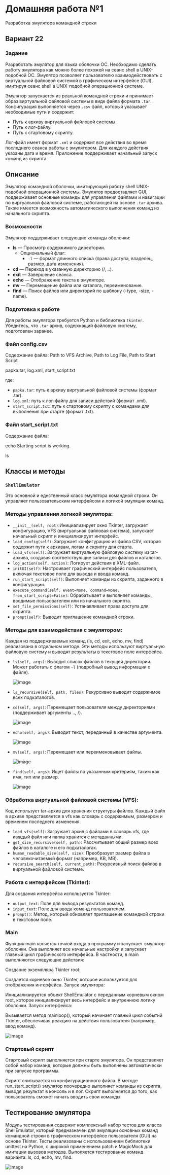 # Домашняя работа №1
Разработка эмулятора командной строки
## Вариант 22

### Задание
Разработать эмулятор для языка оболочки ОС. Необходимо сделать работу эмулятора как можно более похожей на сеанс shell в UNIX-подобной ОС. Эмулятор позволяет пользователю взаимодействовать с виртуальной файловой системой в графическом интерфейсе (GUI), имитируя сеанс shell в UNIX-подобной операционной системе.

Эмулятор запускается из реальной командной строки и принимает образ виртуальной файловой системы в виде файла формата `.tar`. 
Конфигурация выполняется через `.csv` файл, который указывает необходимые пути и содержит:
- Путь к архиву виртуальной файловой системы.
- Путь к лог-файлу.
- Путь к стартовому скрипту.

Лог-файл имеет формат `.xml` и содержит все действия во время последнего сеанса работы с эмулятором. Для каждого действия указаны дата и время.
Приложение поддерживает начальный запуск команд из скрипта.

## Описание
Эмулятор командной оболочки, имитирующий работу shell UNIX-подобной операционной системы. Эмулятор предоставляет GUI, поддерживает основные команды для управления файлами и навигации по виртуальной файловой системе, работающей на основе `.tar` архива. Также имеется возможность автоматического выполнения команд из начального скрипта.

### Возможности
Эмулятор поддерживает следующие команды оболочки:
- **ls** — Просмотр содержимого директории.
  - Опциональный флаг:
    - `-l` — формат длинного списка (права доступа, владелец, размер, дата изменения).
- **cd** — Переход в указанную директорию (/, ..).
- **exit** — Завершение сеанса.
- **echo** — Отображение текста в эмуляторе.
- **mv** — Перемещение файла или каталога, переименование.
- **find** — Поиск файлов или директорий по шаблону (-type, -size, -name).

### Подготовка к работе
Для работы эмулятора требуется Python и библиотека `tkinter`. Убедитесь, что `.tar` архив, содержащий файловую систему, подготовлен заранее.

### Файл config.csv
Содержание файла:
Path to VFS Archive, Path to Log File, Path to Start Script

papka.tar, log.xml, start_script.txt

где:
- `papka.tar`: путь к архиву виртуальной файловой системы (формат .tar).
- `log.xml`: путь к лог-файлу для записи действий (формат .xml).
- `start_script.txt`: путь к стартовому скрипту с командами для выполнения при старте (формат .txt).

### Файл start_script.txt
Содержание файла:

echo Starting script is working.

ls


## Классы и методы
### `ShellEmulator`
Это основной и еднственный класс эмулятора командной строки. Он управляет пользовательским интерфейсом и логикой эмуляции команд.

### Методы управления логикой эмулятора:
- `__init__(self, root)`:Инициализирует окно Tkinter, загружает конфигурацию, VFS (виртуальная файловая система), запускает начальный скрипт и инициализирует интерфейс.
- `load_config(self)`: Загружает конфигурацию из файла CSV, которая содержит пути к архивам, логам и скрипту для старта.
- `load_vfs(self)`: Загружает виртуальную файловую систему из tar-архива, создавая соответствующие записи для файлов и каталогов.
- `log_action(self, action)`: Логирует действия в XML-файл.
- `initUI(self)`: Настроивает графический интерфейс пользователя, включая текстовое поле для вывода и ввода команд.
- `run_start_script(self)`: Выполняет команды из скрипта, заданного в конфигурации.
- `execute_command(self, event=None, command=None, from_start_script=False)`: Обрабатывает и выполняет команды, вводимые пользователем или из начального скрипта.
- `set_file_permissions(self)`: Устанавливает права доступа для скрипта.
- `prompt(self)`: Выводит приглашение командной строки.

### Методы для взаимодействия с эмулятором:
Каждая из поддерживаемых команд (ls, cd, exit, echo, mv, find) реализована в отдельном методе. Эти методы используют виртуальную файловую систему и выводят результаты в текстовое поле интерфейса.

- `ls(self, args)`: Выводит список файлов в текущей директории. Может работать с флагом `-l` (подробный вывод информации о файле).

  ![image](https://github.com/user-attachments/assets/fa443e22-090e-42c8-8257-0f2511518d39)
- `ls_recursive(self, path, files)`: Рекурсивно выводит содержимое всех подкаталогов.
- `cd(self, args)`: Перемещает пользователя между директориями (поддерживает аргументы .., /).

  ![image](https://github.com/user-attachments/assets/3bd6d51f-1a34-40eb-8a98-2e835cc025c6)
- `echo(self, args)`: Выводит текст, переданный в качестве аргумента.

  ![image](https://github.com/user-attachments/assets/9fde4cc9-3a47-4fd9-9b2a-f0ce28d1617d)
- `mv(self, args)`: Перемещает или переименовывает файлы.

  ![image](https://github.com/user-attachments/assets/226d5d68-8661-49a5-9941-4971bd29ee3a)
- `find(self, args)`: Ищет файлы по указанным критериям, таким как имя, тип или размер.

  ![image](https://github.com/user-attachments/assets/12893ee0-692c-4ecf-8b9a-845dfeab44d1)


### Обработка виртуальной файловой системы (VFS):
Код использует tar-архив для хранения структуры файлов. Каждый файл в архиве представляется в vfs как словарь с содержимым, размером и временем последнего изменения.
- `load_vfs(self)`: Загружает архив с файлами в словарь vfs, где каждый файл или папка хранится с метаданными.
- `get_size_recursive(self, path)`: Рассчитывает общий размер всех файлов в каталоге и его подкаталогах.
- `human_readable_size(self, size)`: Преобразует размер файла в человекочитаемый формат (например, KB, MB).
- `recursive_search(self, current_path)`: Рекурсивный поиск файлов в виртуальной файловой системе.

### Работа с интерфейсом (Tkinter):
Для создания интерфейса используется Tkinter:

- `output_text`: Поле для вывода результатов команд.
- `input_text`: Поле для ввода команд пользователем.
- `prompt()`: Метод, который обновляет приглашение командной строки в текстовом поле.

### Main
Функция main является точкой входа в программу и запускает эмулятор оболочки. Она выполняет все начальные настройки и запускает главный цикл графического интерфейса. В частности, в main выполняются следующие действия:

Создание экземпляра Tkinter root:

Создается корневое окно Tkinter, которое используется для отображения интерфейса.
Запуск эмулятора:

Инициализируется объект ShellEmulator с переданным корневым окном root, которое инициализирует весь интерфейс и внутреннюю логику оболочки.
Запуск интерфейса:

Вызывается метод mainloop(), который начинает главный цикл событий Tkinter, обеспечивая реакцию на действия пользователя (например, ввод команд).

![image](https://github.com/user-attachments/assets/700499f6-528a-41cc-bc28-b6e0bbbb73e9)

### Стартовый скрипт
Стартовый скрипт выполняется при старте эмулятора. Он представляет собой набор команд, которые должны быть выполнены автоматически при запуске программы.

Скрипт считывается из конфигурационного файла. В методе run_start_script() эмулятор поочередно выполняет команды из скрипта, выводя результат в консоль и в лог.
Скрипт выполняется до того, как пользователь сможет начать вводить свои команды.

## Тестирование эмулятора
Модуль тестирования содержит комплексный набор тестов для класса ShellEmulator, который предназначен для эмуляции основных команд командной строки в графическом интерфейсе пользователя (GUI) на основе Tkinter. Тесты реализованы с использованием библиотеки unittest на Python, с широкой применением patch и MagicMock для имитации вызовов методов.
Выполяется тестирование команд варианта: ls, cd, echo, mv, find.

![image](https://github.com/user-attachments/assets/70871d84-cf76-45a5-bd8e-1563fb8355c3)
